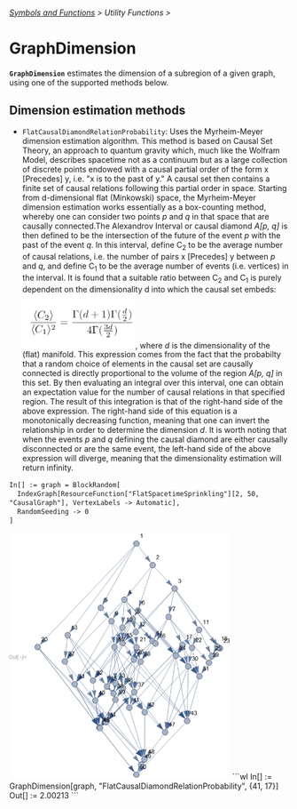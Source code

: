 ###### [Symbols and Functions](/README.md#symbols-and-functions) > Utility Functions >

# GraphDimension

**`GraphDimension`** estimates the dimension of a subregion of a given graph, using one of the supported methods
below.

## Dimension estimation methods
* `FlatCausalDiamondRelationProbability`: Uses the Myrheim-Meyer dimension estimation algorithm. This method is
based on Causal Set Theory, an approach to quantum gravity which, much like the Wolfram Model, describes spacetime
not as a continuum but as a large collection of discrete points endowed with a causal partial order of the form 
x \[Precedes] y, i.e. "x is to the past of y." A causal set then contains a finite set of causal relations following
this partial order in space. Starting from d-dimensional flat (Minkowski) space, the Myrheim-Meyer dimension 
estimation works essentially as a box-counting method, whereby one can consider two points *p* and *q* in that space 
that are causally connected.The Alexandrov Interval or causal diamond *A[p, q]* is then defined to be the intersection
of the future of the event *p* with the past of the event *q*. In this interval, define C<sub>2</sub> to be the 
average number of causal relations, i.e. the number of pairs x \[Precedes] y between *p* and *q*, and define 
C<sub>1</sub> to be the average number of events (i.e. vertices) in the interval. It is found that a suitable ratio 
between C<sub>2</sub> and C<sub>1</sub> is purely dependent on the dimensionality d into which the causal set embeds:
<img src="/Documentation/Images/MyrheimMeyer.png" width="203.8">,
where *d* is the dimensionality of the (flat) manifold. This expression comes from the fact that the probabilty
that a random choice of elements in the causal set are causally connected is directly proportional to the volume
of the region *A[p, q]* in this set. By then evaluating an integral over this interval, one can obtain an
expectation value for the number of causal relations in that specified region. The result of this integration
is that of the right-hand side of the above expression.
The right-hand side of this equation is a monotonically decreasing function, meaning that one can invert the 
relationship in order to determine the dimension *d*. It is worth noting that when the events *p* and *q* defining 
the causal diamond are either causally disconnected or are the same event, the left-hand side of the above expression 
will diverge, meaning that the dimensionality estimation will return infinity.
```wl
In[] := graph = BlockRandom[
  IndexGraph[ResourceFunction["FlatSpacetimeSprinkling"][2, 50, "CausalGraph"], VertexLabels -> Automatic],
  RandomSeeding -> 0
]
```
<img src="/Documentation/Images/GraphDimensionInput.png" width="398.4">
```wl
In[] := GraphDimension[graph, "FlatCausalDiamondRelationProbability", {41, 17}]
Out[] := 2.00213
```
